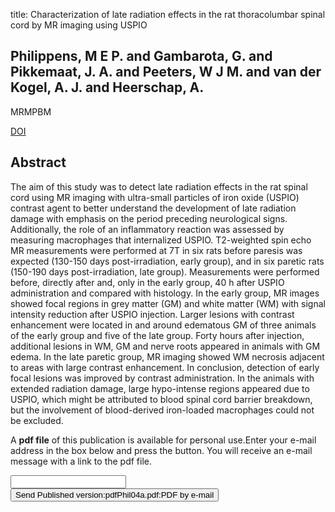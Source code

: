 title: Characterization of late radiation effects in the rat thoracolumbar spinal cord by MR imaging using USPIO

## Philippens, M E P. and Gambarota, G. and Pikkemaat, J. A. and Peeters, W J M. and van der Kogel, A. J. and Heerschap, A.
MRMPBM

<a href="https://doi.org/10.1007/s10334-004-0085-1">DOI</a>

## Abstract
The aim of this study was to detect late radiation effects in the rat spinal cord using MR imaging with ultra-small particles of iron oxide (USPIO) contrast agent to better understand the development of late radiation damage with emphasis on the period preceding neurological signs. Additionally, the role of an inflammatory reaction was assessed by measuring macrophages that internalized USPIO. T2-weighted spin echo MR measurements were performed at 7T in six rats before paresis was expected (130-150 days post-irradiation, early group), and in six paretic rats (150-190 days post-irradiation, late group). Measurements were performed before, directly after and, only in the early group, 40 h after USPIO administration and compared with histology. In the early group, MR images showed focal regions in grey matter (GM) and white matter (WM) with signal intensity reduction after USPIO injection. Larger lesions with contrast enhancement were located in and around edematous GM of three animals of the early group and five of the late group. Forty hours after injection, additional lesions in WM, GM and nerve roots appeared in animals with GM edema. In the late paretic group, MR imaging showed WM necrosis adjacent to areas with large contrast enhancement. In conclusion, detection of early focal lesions was improved by contrast administration. In the animals with extended radiation damage, large hypo-intense regions appeared due to USPIO, which might be attributed to blood spinal cord barrier breakdown, but the involvement of blood-derived iron-loaded macrophages could not be excluded.

A <b>pdf file</b> of this publication is available for personal use.Enter your e-mail address in the box below and press the button. You will receive an e-mail message with a link to the pdf file.
<form action="sender.php">  <input type="text" name="email">  <input type="submit" value="Send Published version:pdfPhil04a.pdf:PDF by e-mail"></form>